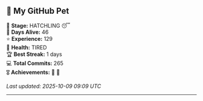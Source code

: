 ## 🐾 My GitHub Pet

🐣 **Stage:** HATCHLING 😴  
📅 **Days Alive:** 46  
⭐ **Experience:** 129  
💓 **Health:** TIRED  
🏆 **Best Streak:** 1 days  
💻 **Total Commits:** 265  
🎖️ **Achievements:** 🐣 🔄  

*Last updated: 2025-10-09 09:09 UTC*

---
